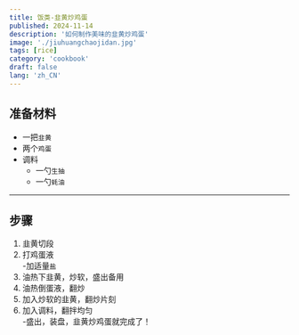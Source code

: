 ```yaml
---
title: 饭类-韭黄炒鸡蛋
published: 2024-11-14
description: '如何制作美味的韭黄炒鸡蛋'
image: './jiuhuangchaojidan.jpg'
tags: [rice]
category: 'cookbook'
draft: false
lang: 'zh_CN'
---
```


## 准备材料  
- 一把`韭黄`  
- 两个`鸡蛋`  
- 调料  
    - 一勺`生抽`  
    - 一勺`蚝油`   

***********

## 步骤  
1. 韭黄切段  
2. 打鸡蛋液   
    -加适量`盐`  
3. 油热下韭黄，炒软，盛出备用  
4. 油热倒蛋液，翻炒  
5. 加入炒软的韭黄，翻炒片刻  
6. 加入调料，翻拌均匀  
    -盛出，装盘，韭黄炒鸡蛋就完成了！  
